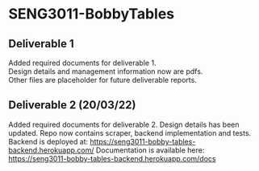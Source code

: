# SENG3011-BobbyTables

## Deliverable 1
Added required documents for deliverable 1.\
Design details and management information now are pdfs.\
Other files are placeholder for future deliverable reports.

## Deliverable 2 (20/03/22)
Added required documents for deliverable 2.
Design details has been updated.
Repo now contains scraper, backend implementation and tests.
Backend is deployed at: https://seng3011-bobby-tables-backend.herokuapp.com/
Documentation is available here: https://seng3011-bobby-tables-backend.herokuapp.com/docs
